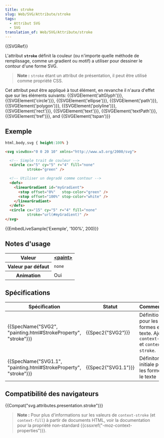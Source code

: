 ```yaml
---
title: stroke
slug: Web/SVG/Attribute/stroke
tags:
  - Attribut SVG
  - SVG
translation_of: Web/SVG/Attribute/stroke
---
```

{{SVGRef}}

L'attribut **`stroke`** définit la couleur (ou n'importe quelle méthode de remplissage, comme un gradient ou motif) a utiliser pour dessiner le contour d'une forme SVG.

> **Note :** `stroke` étant un attribut de présentation, il peut être utilisé comme propriété CSS.

Cet attribut peut être appliqué à tout élément, en revanche il n'aura d'effet que sur les éléments suivants: {{SVGElement('altGlyph')}}, {{SVGElement('circle')}}, {{SVGElement('ellipse')}}, {{SVGElement('path')}}, {{SVGElement('polygon')}}, {{SVGElement('polyline')}}, {{SVGElement('rect')}}, {{SVGElement('text')}}, {{SVGElement('textPath')}}, {{SVGElement('tref')}}, and {{SVGElement('tspan')}}

## Exemple

```css hidden
html,body,svg { height:100% }
```

```html
<svg viewBox="0 0 20 10" xmlns="http://www.w3.org/2000/svg">

  <!-- Simple trait de couleur -->
  <circle cx="5" cy="5" r="4" fill="none"
          stroke="green" />

  <!-- Utiliser un degradé comme contour -->
  <defs>
    <linearGradient id="myGradient">
      <stop offset="0%"   stop-color="green" />
      <stop offset="100%" stop-color="white" />
    </linearGradient>
  </defs>
  <circle cx="15" cy="5" r="4" fill="none"
          stroke="url(#myGradient)" />
</svg>
```

{{EmbedLiveSample('Exemple', '100%', 200)}}

## Notes d'usage

<table class="standard-table">
  <tbody>
    <tr>
      <th scope="row">Valeur</th>
      <td>
        <strong
          ><a href="/docs/Web/SVG/Content_type#Paint">&#x3C;paint></a></strong
        >
      </td>
    </tr>
    <tr>
      <th scope="row">Valeur par défaut</th>
      <td><code>none</code></td>
    </tr>
    <tr>
      <th scope="row">Animation</th>
      <td>Oui</td>
    </tr>
  </tbody>
</table>

## Spécifications

| Spécification                                                                        | Statut                   | Commentaire                                                                        |
| ------------------------------------------------------------------------------------ | ------------------------ | ---------------------------------------------------------------------------------- |
| {{SpecName("SVG2", "painting.html#StrokeProperty", "stroke")}} | {{Spec2("SVG2")}} | Définition pour les formes et le texte. Ajoute `context-fill` et `context-stroke`. |
| {{SpecName("SVG1.1", "painting.html#StrokeProperty", "stroke")}} | {{Spec2("SVG1.1")}} | Définiton initiale pour les formes et le texte                                     |

## Compatibilité des navigateurs

{{Compat("svg.attributes.presentation.stroke")}}

> **Note :** Pour plus d'informations sur les valeurs de `context-stroke` (et `context-fill`) à partir de documents HTML, voir la documentation pour la propriété non-standard {{cssxref("-moz-context-properties")}}.
